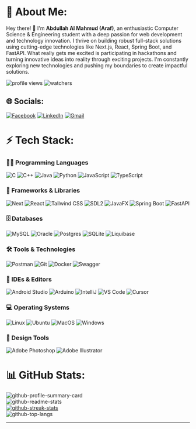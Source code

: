 # 💫 About Me:
Hey there! 👋 I'm <b>Abdullah Al Mahmud (Araf)</b>, an enthusiastic Computer Science & Engineering student with a deep passion for web development and technology innovation. I thrive on building robust full-stack solutions using cutting-edge technologies like Next.js, React, Spring Boot, and FastAPI. What really gets me excited is participating in hackathons and turning innovative ideas into reality through exciting projects. I'm constantly exploring new technologies and pushing my boundaries to create impactful solutions.

![profile views](https://komarev.com/ghpvc/?username=Mahmud-Araf&label=profile%20views&color=0e75b6&style=for-the-badge)
![watchers](https://img.shields.io/github/watchers/Mahmud-Araf/Mahmud-Araf?style=for-the-badge&color=blue)


## 🌐 Socials:
[![Facebook](https://img.shields.io/badge/Facebook-%231877F2.svg?style=for-the-badge&logo=Facebook&logoColor=white)](https://facebook.com/mahmud.araf.33) 
[![LinkedIn](https://img.shields.io/badge/LinkedIn-%230077B5.svg?style=for-the-badge&logo=linkedin&logoColor=white)](https://linkedin.com/in/abdullah-al-mahmud-5074b7224) 
[![Gmail](https://img.shields.io/badge/Gmail-D14836?style=for-the-badge&logo=gmail&logoColor=white)](mailto:almahmudaraf@gmail.com)


# ⚡ Tech Stack:

### 👨‍💻 Programming Languages
![C](https://img.shields.io/badge/c-%2300599C.svg?style=for-the-badge&logo=c&logoColor=white) 
![C++](https://img.shields.io/badge/c++-%2300599C.svg?style=for-the-badge&logo=c%2B%2B&logoColor=white) 
![Java](https://img.shields.io/badge/java-%23ED8B00.svg?style=for-the-badge&logo=openjdk&logoColor=white) 
![Python](https://img.shields.io/badge/python-3670A0?style=for-the-badge&logo=python&logoColor=ffdd54)
![JavaScript](https://img.shields.io/badge/JavaScript-black?style=for-the-badge&logo=javascript&logoColor=white&color=yellow)
![TypeScript](https://img.shields.io/badge/TypeScript-%23305cde?style=for-the-badge&logo=typescript&logoColor=white)

### 🚀 Frameworks & Libraries
![Next](https://img.shields.io/badge/Next-black?style=for-the-badge&logo=nextdotjs&logoColor=black&color=white)
![React](https://img.shields.io/badge/React-black?style=for-the-badge&logo=react&logoColor=61DAFB&color=black)
![Tailwind CSS](https://img.shields.io/badge/Tailwind_CSS-black?style=for-the-badge&logo=tailwindcss&logoColor=%2300FFFF&color=white)
![SDL2](https://img.shields.io/badge/SDL2-white?style=for-the-badge&color=blue)
![JavaFX](https://img.shields.io/badge/JavaFX-white?style=for-the-badge&logo=openjdk&color=blue)
![Spring Boot](https://img.shields.io/badge/Spring_Boot-F2F4F9?style=for-the-badge&logo=spring-boot)
![FastAPI](https://img.shields.io/badge/FastAPI-005571?style=for-the-badge&logo=fastapi)

### 🗄 Databases
![MySQL](https://img.shields.io/badge/mysql-%2300000f.svg?style=for-the-badge&logo=mysql&logoColor=white) 
![Oracle](https://img.shields.io/badge/Oracle-F80000?style=for-the-badge&logo=Oracle&logoColor=white)
![Postgres](https://img.shields.io/badge/postgres-%23316192.svg?style=for-the-badge&logo=postgresql&logoColor=white) 
![SQLite](https://img.shields.io/badge/sqlite-%2307405e.svg?style=for-the-badge&logo=sqlite&logoColor=white) 
![Liquibase](https://img.shields.io/badge/Liquibase-white?style=for-the-badge&logo=liquibase&logoColor=white&labelColor=0000ff&color=0000ff)

### 🛠️ Tools & Technologies
![Postman](https://img.shields.io/badge/Postman-FF6C37?style=for-the-badge&logo=postman&logoColor=white) 
![Git](https://img.shields.io/badge/GIT-E44C30?style=for-the-badge&logo=git&logoColor=white) 
![Docker](https://img.shields.io/badge/docker-%230db7ed.svg?style=for-the-badge&logo=docker&logoColor=white)
![Swagger](https://img.shields.io/badge/-Swagger-%23Clojure?style=for-the-badge&logo=swagger&logoColor=white)

### 📝 IDEs & Editors
![Android Studio](https://img.shields.io/badge/Android_Studio-3DDC84?style=for-the-badge&logo=android-studio&logoColor=white)
![Arduino](https://img.shields.io/badge/Arduino_IDE-00979D?style=for-the-badge&logo=arduino&logoColor=white)
![IntelliJ](https://img.shields.io/badge/IntelliJ_IDEA-000000.svg?style=for-the-badge&logo=intellij-idea&logoColor=white)
![VS Code](https://img.shields.io/badge/VSCode-0078D4?style=for-the-badge&logo=visual%20studio%20code&logoColor=white)
![Cursor](https://img.shields.io/badge/Cursor-000000?style=for-the-badge&logo=cursor&logoColor=white)

### 💻 Operating Systems
![Linux](https://img.shields.io/badge/Linux-FCC624?style=for-the-badge&logo=linux&logoColor=black)
![Ubuntu](https://img.shields.io/badge/Ubuntu-E95420?style=for-the-badge&logo=ubuntu&logoColor=white) 
![MacOS](https://img.shields.io/badge/MacOS-white?style=for-the-badge&logo=apple&labelColor=black&color=black)
![Windows](https://img.shields.io/badge/Windows-black?style=for-the-badge&logo=windows&logoColor=white&color=blue)

### 🎨 Design Tools
![Adobe Photoshop](https://img.shields.io/badge/adobe%20photoshop-%2331A8FF.svg?style=for-the-badge&logo=adobe%20photoshop&logoColor=white)
![Adobe Illustrator](https://img.shields.io/badge/adobe%20illustrator-%23FF9A00.svg?style=for-the-badge&logo=adobe%20illustrator&logoColor=white)


# 📊 GitHub Stats:
![github-profile-summary-card](https://github-profile-summary-cards.vercel.app/api/cards/profile-details?username=Mahmud-Araf&theme=tokyonight&hide_border=false&include_all_commits=true&count_private=true&show_icons=true)
<br/>
![github-readme-stats](https://github-readme-stats-git-masterrstaa-rickstaa.vercel.app/api?username=Mahmud-Araf&theme=tokyonight&hide_border=false&include_all_commits=true&count_private=true&show_icons=true)
<br/>
[![github-streak-stats](https://nirzak-streak-stats.vercel.app?user=Mahmud-Araf&theme=tokyonight)](https://git.io/streak-stats)
<br/>
![github-top-langs](https://github-readme-stats-git-masterrstaa-rickstaa.vercel.app/api/top-langs/?username=Mahmud-Araf&theme=tokyonight&hide_border=false&include_all_commits=true&count_private=true&layout=compact)

---
